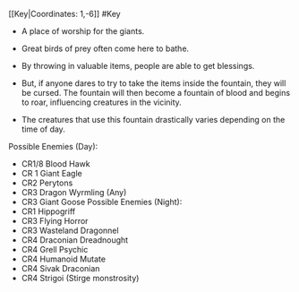[[Key|Coordinates: 1,-6]]
#Key 

- A place of worship for the giants.
- Great birds of prey often come here to bathe.
- By throwing in valuable items, people are able to get blessings.
- But, if anyone dares to try to take the items inside the fountain, they will be cursed. The fountain will then become a fountain of blood and begins to roar, influencing creatures in the vicinity.

- The creatures that use this fountain drastically varies depending on the time of day.

Possible Enemies (Day):
- CR1/8 Blood Hawk
- CR 1 Giant Eagle
- CR2 Perytons
- CR3 Dragon Wyrmling (Any)
- CR3 Giant Goose
Possible Enemies (Night):
- CR1 Hippogriff
- CR3 Flying Horror
- CR3 Wasteland Dragonnel
- CR4 Draconian Dreadnought
- CR4 Grell Psychic
- CR4 Humanoid Mutate
- CR4 Sivak Draconian
- CR4 Strigoi (Stirge monstrosity)